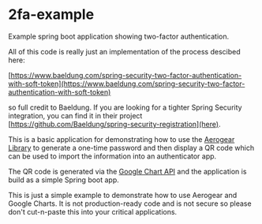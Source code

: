 # 2fa-example
Example spring boot application showing two-factor authentication.

All of this code is really just an implementation of the process descibed here:

[https://www.baeldung.com/spring-security-two-factor-authentication-with-soft-token](https://www.baeldung.com/spring-security-two-factor-authentication-with-soft-token)

so full credit to Baeldung.  If you are looking for a tighter Spring Security integration, you can find it in their project [https://github.com/Baeldung/spring-security-registration](here).

This is a basic application for demonstrating how to use the [Aerogear Library](https://aerogear.org/docs/guides/AeroGear-OTP/) to generate a one-time password and then display a QR code which can be used to import the information into an authenticator app.

The QR code is generated via the [Google Chart API](https://developers.google.com/chart) and the application is build as a simple Spring boot app.

This is just a simple example to demonstrate how to use Aerogear and Google Charts.  It is not production-ready code and is not secure so please don't cut-n-paste this into your critical applications.
